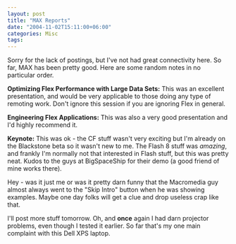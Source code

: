 ```yaml
---
layout: post
title: "MAX Reports"
date: "2004-11-02T15:11:00+06:00"
categories: Misc 
tags: 
---
```


Sorry for the lack of postings, but I've not had great connectivity here. So far, MAX has been pretty good. Here are some random notes in no particular order.

<b>Optimizing Flex Performance with Large Data Sets:</b> This was an excellent presentation, and would be very applicable to those doing any type of remoting work. Don't ignore this session if you are ignoring Flex in general.

<b>Engineering Flex Applications:</b> This was also a very good presentation and I'd highly recommend it.

<b>Keynote:</b> This was ok - the CF stuff wasn't very exciting but I'm already on the Blackstone beta so it wasn't new to me. The Flash 8 stuff was <i>amazing</i>, and frankly I'm normally not that interested in Flash stuff, but this was pretty neat. Kudos to the guys at BigSpaceShip for their demo (a good friend of mine works there).

Hey - was it just me or was it pretty darn funny that the Macromedia guy almost always went to the "Skip Intro" button when he was showing examples. Maybe one day folks will get a clue and drop useless crap like that.

I'll post more stuff tomorrow. Oh, and <b>once</b> again I had darn projector problems, even though I tested it earlier. So far that's my one main complaint with this Dell XPS laptop.